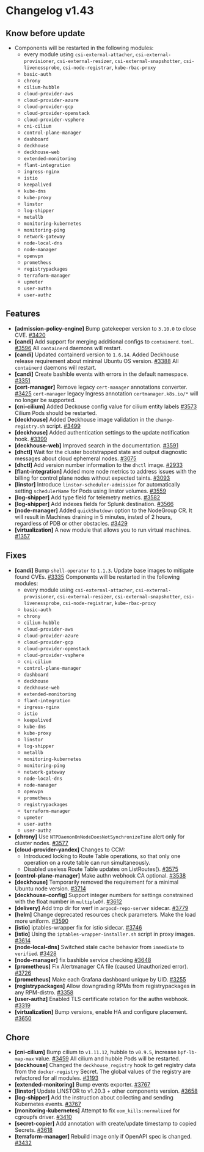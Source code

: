 # Changelog v1.43

## Know before update


 - Components will be restarted in the following modules:
    * every module using `csi-external-attacher`, `csi-external-provisioner`, `csi-external-resizer`, `csi-external-snapshotter`, `csi-livenessprobe`, `csi-node-registrar`, `kube-rbac-proxy`
    * `basic-auth`
    * `chrony`
    * `cilium-hubble`
    * `cloud-provider-aws`
    * `cloud-provider-azure`
    * `cloud-provider-gcp`
    * `cloud-provider-openstack`
    * `cloud-provider-vsphere`
    * `cni-cilium`
    * `control-plane-manager`
    * `dashboard`
    * `deckhouse`
    * `deckhouse-web`
    * `extended-monitoring`
    * `flant-integration`
    * `ingress-nginx`
    * `istio`
    * `keepalived`
    * `kube-dns`
    * `kube-proxy`
    * `linstor`
    * `log-shipper`
    * `metallb`
    * `monitoring-kubernetes`
    * `monitoring-ping`
    * `network-gateway`
    * `node-local-dns`
    * `node-manager`
    * `openvpn`
    * `prometheus`
    * `registrypackages`
    * `terraform-manager`
    * `upmeter`
    * `user-authn`
    * `user-authz`

## Features


 - **[admission-policy-engine]** Bump gatekeeper version to `3.10.0` to close CVE. [#3420](https://github.com/deckhouse/deckhouse/pull/3420)
 - **[candi]** Add support for merging additional configs to `containerd.toml`. [#3596](https://github.com/deckhouse/deckhouse/pull/3596)
    All `containerd` daemons will restart.
 - **[candi]** Updated containerd version to `1.6.14`.
    Added Deckhouse release requirement about minimal Ubuntu OS version. [#3388](https://github.com/deckhouse/deckhouse/pull/3388)
    All `containerd` daemons will restart.
 - **[candi]** Create bashible events with errors in the default namespace. [#3351](https://github.com/deckhouse/deckhouse/pull/3351)
 - **[cert-manager]** Remove legacy `cert-manager` annotations converter. [#3425](https://github.com/deckhouse/deckhouse/pull/3425)
    `cert-manager` legacy Ingress annotation `certmanager.k8s.io/*`  will no longer be supported.
 - **[cni-cilium]** Added Deckouse config value for cilium entity labels [#3573](https://github.com/deckhouse/deckhouse/pull/3573)
    Cilium Pods should be restarted.
 - **[deckhouse]** Added Deckhouse image validation in the `change-registry.sh` script. [#3499](https://github.com/deckhouse/deckhouse/pull/3499)
 - **[deckhouse]** Added authentication settings to the update notification hook. [#3399](https://github.com/deckhouse/deckhouse/pull/3399)
 - **[deckhouse-web]** Improved search in the documentation. [#3591](https://github.com/deckhouse/deckhouse/pull/3591)
 - **[dhctl]** Wait for the cluster bootstrapped state and output diagnostic messages about cloud ephemeral nodes. [#3075](https://github.com/deckhouse/deckhouse/pull/3075)
 - **[dhctl]** Add version number information to the `dhctl` image. [#2933](https://github.com/deckhouse/deckhouse/pull/2933)
 - **[flant-integration]** Added more node metrics to address issues with the billing for control plane nodes without expected taints. [#3093](https://github.com/deckhouse/deckhouse/pull/3093)
 - **[linstor]** Introduce `linstor-scheduler-admission` for automatically setting `schedulerName` for Pods using linstor volumes. [#3559](https://github.com/deckhouse/deckhouse/pull/3559)
 - **[log-shipper]** Add type field for telemetry metrics. [#3582](https://github.com/deckhouse/deckhouse/pull/3582)
 - **[log-shipper]** Add indexes fields for Splunk destination. [#3566](https://github.com/deckhouse/deckhouse/pull/3566)
 - **[node-manager]** Added `quickShutdown` option to the NodeGroup CR. It will result in Machines draining in 5 minutes, insted of 2 hours, regardless of PDB or other obstacles. [#3429](https://github.com/deckhouse/deckhouse/pull/3429)
 - **[virtualization]** A new module that allows you to run virtual machines. [#1357](https://github.com/deckhouse/deckhouse/pull/1357)

## Fixes


 - **[candi]** Bump `shell-operator` to `1.1.3`. Update base images to mitigate found CVEs. [#3335](https://github.com/deckhouse/deckhouse/pull/3335)
    Components will be restarted in the following modules:
    * every module using `csi-external-attacher`, `csi-external-provisioner`, `csi-external-resizer`, `csi-external-snapshotter`, `csi-livenessprobe`, `csi-node-registrar`, `kube-rbac-proxy`
    * `basic-auth`
    * `chrony`
    * `cilium-hubble`
    * `cloud-provider-aws`
    * `cloud-provider-azure`
    * `cloud-provider-gcp`
    * `cloud-provider-openstack`
    * `cloud-provider-vsphere`
    * `cni-cilium`
    * `control-plane-manager`
    * `dashboard`
    * `deckhouse`
    * `deckhouse-web`
    * `extended-monitoring`
    * `flant-integration`
    * `ingress-nginx`
    * `istio`
    * `keepalived`
    * `kube-dns`
    * `kube-proxy`
    * `linstor`
    * `log-shipper`
    * `metallb`
    * `monitoring-kubernetes`
    * `monitoring-ping`
    * `network-gateway`
    * `node-local-dns`
    * `node-manager`
    * `openvpn`
    * `prometheus`
    * `registrypackages`
    * `terraform-manager`
    * `upmeter`
    * `user-authn`
    * `user-authz`
 - **[chrony]** Use `NTPDaemonOnNodeDoesNotSynchronizeTime` alert only for cluster nodes. [#3577](https://github.com/deckhouse/deckhouse/pull/3577)
 - **[cloud-provider-yandex]** Changes to CCM:
    - Introduced locking to Route Table operations, so that only one operation on a route table can run simultaneously.
    - Disabled useless Route Table updates on ListRoutes(). [#3575](https://github.com/deckhouse/deckhouse/pull/3575)
 - **[control-plane-manager]** Make authn webhook CA optional. [#3538](https://github.com/deckhouse/deckhouse/pull/3538)
 - **[deckhouse]** Temporarily removed the requirement for a minimal Ubuntu node version. [#3714](https://github.com/deckhouse/deckhouse/pull/3714)
 - **[deckhouse-config]** Support integer numbers for settings constrained with the float number in `multipleOf`. [#3612](https://github.com/deckhouse/deckhouse/pull/3612)
 - **[delivery]** Add tmp dir for werf in `argocd-repo-server` sidecar. [#3779](https://github.com/deckhouse/deckhouse/pull/3779)
 - **[helm]** Change deprecated resources check parameters. Make the load more uniform. [#3590](https://github.com/deckhouse/deckhouse/pull/3590)
 - **[istio]** iptables-wrapper fix for istio sidecar. [#3746](https://github.com/deckhouse/deckhouse/pull/3746)
 - **[istio]** Using the `iptables-wrapper-installer.sh` script in proxy images. [#3614](https://github.com/deckhouse/deckhouse/pull/3614)
 - **[node-local-dns]** Switched stale cache behavior from `immediate` to `verified`. [#3428](https://github.com/deckhouse/deckhouse/pull/3428)
 - **[node-manager]** fix bashible service checking [#3648](https://github.com/deckhouse/deckhouse/pull/3648)
 - **[prometheus]** Fix Alertmanager CA file (caused Unauthorized error). [#3726](https://github.com/deckhouse/deckhouse/pull/3726)
 - **[prometheus]** Make each Grafana dashboard unique by UID. [#3255](https://github.com/deckhouse/deckhouse/pull/3255)
 - **[registrypackages]** Allow downgrading RPMs from registrypackages in any RPM-distro. [#3358](https://github.com/deckhouse/deckhouse/pull/3358)
 - **[user-authz]** Enabled TLS certificate rotation for the authn webhook. [#3319](https://github.com/deckhouse/deckhouse/pull/3319)
 - **[virtualization]** Bump versions, enable HA and configure placement. [#3650](https://github.com/deckhouse/deckhouse/pull/3650)

## Chore


 - **[cni-cilium]** Bump cilium to `v1.11.12`, hubble to `v0.9.5`, increase `bpf-lb-map-max` value. [#3459](https://github.com/deckhouse/deckhouse/pull/3459)
    All cilium and hubble Pods will be restarted.
 - **[deckhouse]** Changed the `deckhouse_registry` hook to get registry data from the `docker-registry` Secret. The global values of the registry are refactored for all modules. [#3193](https://github.com/deckhouse/deckhouse/pull/3193)
 - **[extended-monitoring]** Bump events exporter. [#3767](https://github.com/deckhouse/deckhouse/pull/3767)
 - **[linstor]** Update LINSTOR to v1.20.3 + other components version. [#3658](https://github.com/deckhouse/deckhouse/pull/3658)
 - **[log-shipper]** Add the instruction about collecting and sending Kubernetes events. [#3767](https://github.com/deckhouse/deckhouse/pull/3767)
 - **[monitoring-kubernetes]** Attempt to fix `oom_kills:normalized` for cgroupfs driver. [#3410](https://github.com/deckhouse/deckhouse/pull/3410)
 - **[secret-copier]** Add annotation with create/update timestamp to copied Secrets. [#3618](https://github.com/deckhouse/deckhouse/pull/3618)
 - **[terraform-manager]** Rebuild image only if OpenAPI spec is changed. [#3432](https://github.com/deckhouse/deckhouse/pull/3432)

